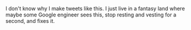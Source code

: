 I don't know why I make tweets like this. I just live in a fantasy land where maybe some Google engineer sees this, stop resting and vesting for a second, and fixes it.

